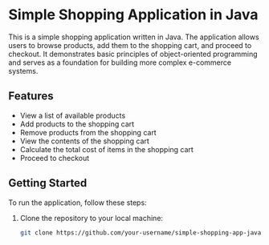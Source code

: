 # Simple Shopping Application in Java

This is a simple shopping application written in Java. The application allows users to browse products, add them to the shopping cart, and proceed to checkout. It demonstrates basic principles of object-oriented programming and serves as a foundation for building more complex e-commerce systems.

## Features

- View a list of available products
- Add products to the shopping cart
- Remove products from the shopping cart
- View the contents of the shopping cart
- Calculate the total cost of items in the shopping cart
- Proceed to checkout

## Getting Started

To run the application, follow these steps:

1. Clone the repository to your local machine:

   ```bash
   git clone https://github.com/your-username/simple-shopping-app-java.git](https://github.com/toyin54/Shop.git)https://github.com/toyin54/Shop.git
